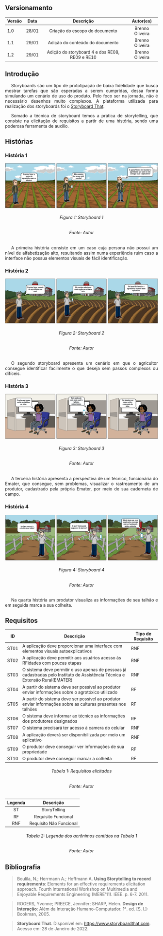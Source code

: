 ## Versionamento

|Versão|Data|Descrição|Autor(es)|
|------|----|---------|---------|
|1.0|28/01|<center>Criação do escopo do documento</center>|<center>Brenno Oliveira</center>|
|1.1|29/01|<center>Adição do conteúdo do documento</center>|<center>Brenno Oliveira</center>|
|1.2|29/01|<center>Adição do storyboard 4 e dos RE08, RE09 e RE10</center>|<center>Brenno Oliveira</center>|

## Introdução
<p style="text-align: justify; text-indent: 20px">Storyboards são um tipo de prototipação de baixa fidelidade que busca mostrar tarefas que são esperadas a serem cumpridas, dessa forma simulando um cenário de uso do produto. Pelo foco ser na jornada, não é necessário desenhos muito complexos. A plataforma utilizada para realização dos storyboards foi o <a href="https://www.storyboardthat.com">Storyboard That</a>.</p>
<p style="text-align: justify; text-indent: 20px">Somado a técnica de storyboard temos a prática de storytelling, que consiste na elicitação de requisitos a partir de uma história, sendo uma poderosa ferramenta de auxílio.</p>

## Histórias
### História 1
<img src="../../../assets/requisitos/elicitacao/storyboard1.png" class="zoom"/>
<h6 align = "center">Figura 1: Storyboard 1</h6>
<h6 align = "center">Fonte: Autor</h6>
<p style="text-align: justify; text-indent: 20px">A primeira história consiste em um caso cuja persona não possui um nível de alfabetização alto, resultando assim numa experiência ruim caso a interface não possua elementos visuais de fácil identificação.</p>

### História 2
<img src="../../../assets/requisitos/elicitacao/storyboard2.png" class="zoom"/>
<h6 align = "center">Figura 2: Storyboard 2</h6>
<h6 align = "center">Fonte: Autor</h6>
<p style="text-align: justify; text-indent: 20px">O segundo storyboard apresenta um cenário em que o agricultor consegue identificar facilmente o que deseja sem passos complexos ou difíceis.</p>

### História 3
<img src="../../../assets/requisitos/elicitacao/storyboard3.png" class="zoom"/>
<h6 align = "center">Figura 3: Storyboard 3</h6>
<h6 align = "center">Fonte: Autor</h6>
<p style="text-align: justify; text-indent: 20px">A terceira história apresenta a perspectiva de um técnico, funcionária do Emater, que consegue, sem problemas, visualizar o rastreamento de um produtor, cadastrado pela própria Emater, por meio de sua caderneta de campo.</p>

### História 4
<img src="../../../assets/requisitos/elicitacao/storyboard4.png" class="zoom"/>
<h6 align = "center">Figura 4: Storyboard 4</h6>
<h6 align = "center">Fonte: Autor</h6>
<p style="text-align: justify; text-indent: 20px">Na quarta história um produtor visualiza as informações de seu talhão e em seguida marca a sua colheita.</p>

## Requisitos
|ID|Descrição|Tipo de Requisito
|--|--|--|
|ST01|A aplicação deve proporcionar uma interface com elementos visuais autoexplicativos|RNF|
|ST02|A aplicação deve permitir aos usuários acesso às RFidades com poucas etapas|RNF|
|ST03|O sistema deve permitir o uso apenas de pessoas já cadastradas pelo Instituto de Assistência Técnica e Extensão Rural(EMATER)|RNF|
|ST04|A partir do sistema deve ser possível ao produtor enviar informações sobre o agrotóxico utilizado|RF
|ST05|A partir do sistema deve ser possível ao produtor enviar informações sobre as culturas presentes nos talhões|RF|
|ST06|O sistema deve informar ao técnico as informações dos produtores designados|RF|
|ST07|O sistema precisará ter acesso à camera do celular|RNF|
|ST08|A aplicação deverá ser disponibilizada por meio um aplicativo|RNF|
|ST09|O produtor deve conseguir ver informações de sua propriedade|RF|
|ST10|O produtor deve conseguir marcar a colheita|RF|
<h6 align = "center">Tabela 1: Requisitos elicitados</h6>
<h6 align = "center">Fonte: Autor</h6>

<center>

|Legenda|Descrição|
|:--:|:--:|
|ST|StoryTelling|
|RF|Requisito Funcional|
|RNF|Requisito Não Funcional|
<h6>Tabela 2: Legenda dos acrônimos contidos na Tabela 1</h6>
<h6>Fonte: Autor</h6>

</center>

## Bibliografia
> Boulila, N.; Herrmann A.; Hoffmann A. <b>Using Storytelling to record requirements</b>: Elements for an effective requirements elicitation approach. Fourth International Workshop on Multimedia and Enjoyable Requirements Engineering (MERE'11). IEEE. p. 6-7. 2011.

>ROGERS, Yvonne; PREECE, Jennifer; SHARP, Helen. <b>Design de Interação</b>: Além da Interação Humano-Computador. 1ª. ed. [S. l.]: Bookman, 2005.

><b>Storyboard That</b>. Disponível em: <a href="https://www.storyboardthat.com/pt/" target="_blanck">https://www.storyboardthat.com</a>. Acesso em: 28 de Janeiro de 2022.